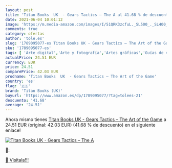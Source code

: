 ```yaml
---
layout: post
title: 'Titan Books  UK  - Gears Tactics – The A al 41.68 % de descuento'
date: 2021-06-04 10:01:12
image: 'https://m.media-amazon.com/images/I/51QRK3zcfuL._SL500_._SL400_.jpg'
comments: true
category: ofertas
author: 'tole.es'
slug: '1789095077-es Titan Books UK - Gears Tactics – The Art of the Game'
sku: '1789095077-es'
tags: [ 'Arte digital','Arte y fotografía','Artes gráficas','Guías de videojuegos y juegos para PC','Hogar, manualidades y estilos de vida','Informática, internet y medios digitales','Juegos y adivinanzas','Libros','Otros productos de multimedia y técnicas','Programación y desarrollo  de software','titan books (uk)', ]
actualPrice: 24.51 EUR
currency: EUR
price: 24.51
comparePrice: 42.03 EUR
prodname: 'Titan Books  UK  - Gears Tactics – The Art of the Game'
country: 'es'
flag: '🇪🇸'
brand: 'Titan Books (UK)'
buyurl: 'https://www.amazon.es/dp/1789095077/?tag=tolees-21'
descuento: '41.68'
average: '24.51'
---
```


Ahora mismo tienes [Titan Books  UK  - Gears Tactics – The Art of the Game](https://www.amazon.es/dp/1789095077/?tag=tolees-21) a 24.51 EUR (original: 42.03 EUR) (41.68 %  de descuento) en el siguiente enlace!

[![Titan Books  UK  - Gears Tactics – The A](https://m.media-amazon.com/images/I/51QRK3zcfuL._SL500_._SL400_.jpg)](https://www.amazon.es/dp/1789095077/?tag=tolees-21)

🔎:


[🛒 Visítala!!!](https://www.amazon.es/dp/1789095077/?tag=tolees-21)
